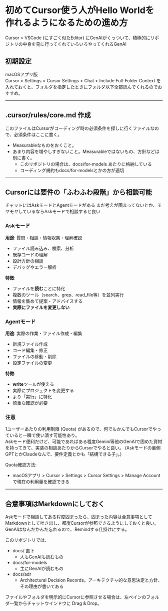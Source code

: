 # 初めてCursor使う人がHello Worldを作れるようになるための進め方

Cursor = VSCode (にすごく似たEditor) にGenAIがくっついて、積極的にリポジトリの中身を見に行ってくれていろいろやってくれるGenAI

## 初期設定

macOSアプリ版  
Cursor > Settings > Cursor Settings > Chat > Include Full-Folder Context を入れておくと、フォルダを指定したときにフォルダ以下全部読んでくれるのでおすすめ。

---

## .cursor/rules/core.md 作成
このファイルはCursorがコーディング時の必須条件を探しに行くファイルなので、必須条件はここに書く。

- Measurableなものをおくこと。
- あまり内容を増やしすぎないこと。Measurableではないもの、方針などは別に書く。
    - このリポジトリの場合は、docs/for-models あたりに格納している
    - コーディング規約もdocs/for-modelsとかの方が適切

---

## Cursorには要件の「ふわふわ段階」から相談可能

チャットにはAskモードとAgentモードがある
まだ考えが固まってないとか、モヤモヤしているならAskモードで相談すると良い

### **Askモード**
**用途**: 質問・相談・情報収集・理解確認
- ファイル読み込み、検索、分析
- 既存コードの理解
- 設計方針の相談
- デバッグやエラー解析

**特徴**:
- ファイルを**読む**ことに特化
- 複数のツール（search、grep、read_file等）を並列実行
- 情報を集めて提案・アドバイスする
- **実際にファイルを変更しない**

### **Agentモード**
**用途**: 実際の作業・ファイル作成・編集
- 新規ファイル作成
- コード編集・修正
- ファイルの移動・削除
- 設定ファイルの変更

**特徴**:
- **write**ツールが使える
- 実際にプロジェクトを変更する
- より「実行」に特化
- 慎重な確認が必要

### 注意
1ユーザーあたりの利用制限 (Quota) があるので、何でもかんでもCursorでやっていると一瞬で使い潰す可能性あり。  
Askモード便利だけど、可能であればある程度Gemini等他のGenAIで固めた資材を持ってきて、実装の相談あたりからCursorでやると良い。
(Askモードの裏側GPTとかClaudeなんで、要件定義とかも「結構できる子」。)

Quota確認方法:
- macOSアプリ > Cursor > Settings > Cursor Settings > Manage Accountで現在の利用量を確認できる

---

## 合意事項はMarkdownにしておく

Askモードで相談してある程度固まったら、固まった内容は合意事項としてMarkdownとして吐き出し、都度Cursorが参照できるようにしておくと良い。  
GenAIはなんだかんだ忘れるので、Remindする仕掛けにする。

このリポジトリでは、
- docs/ 直下
    - 人もGenAIも読むもの
- docs/for-models
    - 主にGenAIが読むもの
- docs/adr
    - Architectural Decision Records。アーキテクチャ的な意思決定と方針、その理由が書いてある

ファイルやフォルダを明示的にCursorに参照させる場合は、左ペインのフォルダ一覧からチャットウインドウに Drag & Drop。
